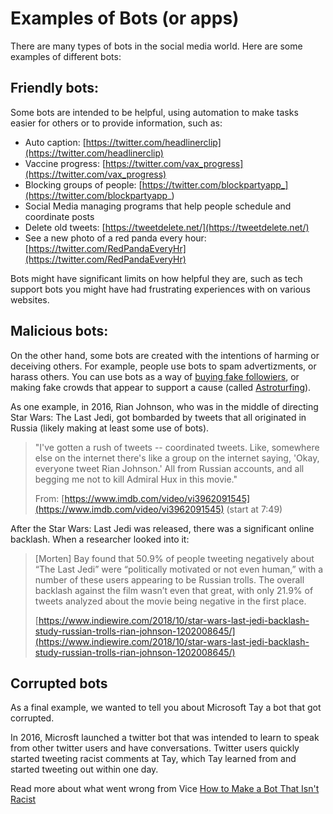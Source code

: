 # Examples of Bots (or apps)
There are many types of bots in the social media world. Here are some examples of different bots:

## Friendly bots:
Some bots are intended to be helpful, using automation to make tasks easier for others or to provide information, such as:
- Auto caption: [https://twitter.com/headlinerclip](https://twitter.com/headlinerclip)
- Vaccine progress: [https://twitter.com/vax_progress](https://twitter.com/vax_progress)
- Blocking groups of people: [https://twitter.com/blockpartyapp_](https://twitter.com/blockpartyapp_)
- Social Media managing programs that help people schedule and coordinate posts
- Delete old tweets: [https://tweetdelete.net/](https://tweetdelete.net/)
- See a new photo of a red panda every hour: [https://twitter.com/RedPandaEveryHr](https://twitter.com/RedPandaEveryHr)


Bots might have significant limits on how helpful they are, such as tech support bots you might have had frustrating experiences with on various websites.


## Malicious bots:
On the other hand, some bots are created with the intentions of harming or deceiving others. For example, people use bots to spam advertizments, or harass others. You can use bots as a way of [buying fake followiers](https://www.socialwick.com/tiktok/followers), or making fake crowds that appear to support a cause (called [Astroturfing](https://en.wikipedia.org/wiki/Astroturfing)).

As one example, in 2016, Rian Johnson, who was in the middle of directing Star Wars: The Last Jedi, got bombarded by tweets that all originated in Russia (likely making at least some use of bots).
>   "I've gotten a rush of tweets -- coordinated tweets. Like, somewhere else on the internet there's like a group on the internet saying, 'Okay, everyone tweet Rian Johnson.' All from Russian accounts, and all begging me not to kill Admiral Hux in this movie."
>
> From: [https://www.imdb.com/video/vi3962091545](https://www.imdb.com/video/vi3962091545) (start at 7:49)

After the Star Wars: Last Jedi was released, there was a significant online backlash. When a researcher looked into it:
> [Morten] Bay found that 50.9% of people tweeting negatively about “The Last Jedi” were “politically motivated or not even human,” with a number of these users appearing to be Russian trolls. The overall backlash against the film wasn’t even that great, with only 21.9% of tweets analyzed about the movie being negative in the first place.
>
> [https://www.indiewire.com/2018/10/star-wars-last-jedi-backlash-study-russian-trolls-rian-johnson-1202008645/](https://www.indiewire.com/2018/10/star-wars-last-jedi-backlash-study-russian-trolls-rian-johnson-1202008645/)

## Corrupted bots
As a final example, we wanted to tell you about Microsoft Tay a bot that got corrupted.

In 2016, Microsft launched a twitter bot that was intended to learn to speak from other twitter users and have conversations. Twitter users quickly started tweeting racist comments at Tay, which Tay learned from and started tweeting out within one day.

Read more about what went wrong from Vice [How to Make a Bot That Isn't Racist](https://www.vice.com/en_us/article/mg7g3y/how-to-make-a-not-racist-bot)
